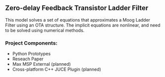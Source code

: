 ## Zero-delay Feedback Transistor Ladder Filter

This model solves a set of equations that approximates a Moog Ladder Filter using an OTA structure. The implicit equations are nonlinear, and need to be solved using numerical methods.

### Project Components:
* Python Prototypes
* Reseach Paper
* Max MSP External (planned)
* Cross-platform C++ JUCE Plugin (planned)

